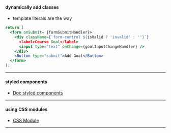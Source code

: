 #### dynamically add classes
- template literals are the way
```jsx
return (
  <form onSubmit= {formSubmitHandler}>
    <div className={`form-control ${isValid ? 'invalid' : ''}`}
      <label>Course Goal</label>
      <input type="text" onChange={goalInputChangeHandler} />
    </div>
    <Button type="submit">Add Goal</Button>
  </form>
);
```
---
#### styled components
- [Doc styled components](https://styled-components.com/docs/basics)
---
#### using CSS modules
- [CSS Module](https://create-react-app.dev/docs/adding-a-css-modules-stylesheet/)
---
